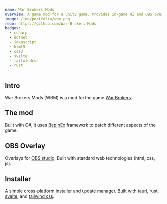 ```yaml
---
name: War Brokers Mods
overview: A game mod for a unity game. Provides in-game UI and OBS overlays.
image: /img/portfolio/wbm.png
repo: https://github.com/War-Brokers-Mods
badges:
  - csharp
  - dotnet
  - javascript
  - html5
  - css3
  - svelte
  - tailwindcss
  - rust
---
```


## Intro

War Brokers Mods (WBM) is a mod for the game [War Brokers](https://warbrokers.io).

## The mod

Built with C#, it uses [BepInEx](https://github.com/BepInEx/BepInEx) framework to patch different aspects of the game.

## OBS Overlay

Overlays for [OBS studio](https://github.com/obsproject/obs-studio). Built with standard web technologies (html, css, js).

## Installer

A simple cross-platform installer and update manager. Built with [tauri](https://github.com/tauri-apps/tauri), [rust](https://github.com/rust-lang/rust), [svelte](https://github.com/sveltejs/svelte), and [tailwind css](https://github.com/tailwindlabs/tailwindcss).
